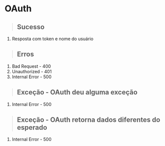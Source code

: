 # OAuth

> ## Sucesso

1. Resposta com token e nome do usuário

> ## Erros

1. Bad Request - 400
2. Unauthorized - 401
3. Internal Error - 500

> ## Exceção - OAuth deu alguma exceção

1. Internal Error - 500

> ## Exceção - OAuth retorna dados diferentes do esperado

1. Internal Error - 500
